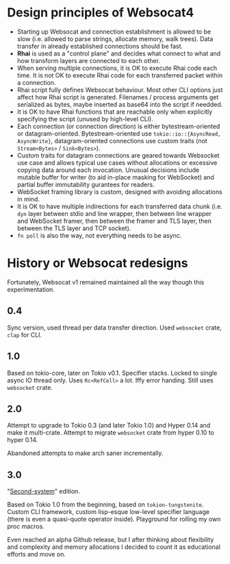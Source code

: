 # Design principles of Websocat4

* Starting up Websocat and connection establishment is allowed to be slow (i.e. allowed to parse strings, allocate memory, walk trees). Data transfer in already established connections should be fast.
* **Rhai** is used as a "control plane" and decides what connect to what and how transform layers are connected to each other.
* When serving multiple connections, it is OK to execute Rhai code each time. It is not OK to execute Rhai code for each transferred packet within a connection.
* Rhai script fully defines Websocat behaviour. Most other CLI options just affect how Rhai script is generated. Filenames / process arguments get serialized as bytes, maybe inserted as base64 into the script if needded.
* It is OK to have Rhai functions that are reachable only when explicitly specifying the script (unused by high-level CLI).
* Each connection (or connection direction) is either bytestream-oriented or datagram-oriented. Bytestream-oriented use `tokio::io::{AsyncRead, AsyncWrite}`, datagram-oriented connections use custom traits (not `Stream<Bytes>` / `Sink<Bytes>`).
* Custom traits for datagram connections are geared towards Websocket use case and allows typical use cases without allocations or excessive copying data around each invocation. Unusual decisions include mutable buffer for writer (to aid in-place masking for WebSocket) and partial buffer immutability gurantees for readers.
* WebSocket framing library is custom, designed with avoiding allocations in mind.
* It is OK to have multiple indirections for each transferred data chunk (i.e. `dyn` layer between stdio and line wrapper, then between line wrapper and WebSocket framer, then between the framer and TLS layer, then between the TLS layer and TCP socket).
* `fn poll` is also the way, not everything needs to be async.

# History or Websocat redesigns

Fortunately, Websocat v1 remained maintained all the way though this experimentation.

## 0.4

Sync version, used thread per data transfer direction.
Used `websocket` crate, `clap` for CLI.

## 1.0

Based on tokio-core, later on Tokio v0.1.
Specifier stacks.
Locked to single async IO thread only. Uses `Rc<RefCell>` a lot.
Iffy error handing.
Still uses `websocket` crate.

## 2.0

Attempt to upgrade to Tokio 0.3 (and later Tokio 1.0) and Hyper 0.14 and make it multi-crate.
Attempt to migrate `websocket` crate from hyper 0.10 to hyper 0.14.

Abandoned attempts to make arch saner incrementally.

## 3.0

"[Second-system](https://en.wikipedia.org/wiki/Second-system_effect)" edition.

Based on Tokio 1.0 from the beginning, based on `tokion-tungstenite`.
Custom CLI framework, custom lisp-esque low-level specifier language (there is even a quasi-quote operator inside).
Playground for rolling my own proc macros.

Even reached an alpha Github release, but I after thinking about flexibility
and complexity and memory allocations I decided to count it as educational efforts and move on.
